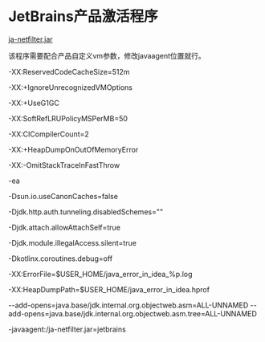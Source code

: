 # JetBrains产品激活程序

[ja-netfilter.jar](..%2Fstatic%2Fja-netfilter.jar)

该程序需要配合产品自定义vm参数，修改javaagent位置就行。

-XX:ReservedCodeCacheSize=512m

-XX:+IgnoreUnrecognizedVMOptions

-XX:+UseG1GC

-XX:SoftRefLRUPolicyMSPerMB=50

-XX:CICompilerCount=2

-XX:+HeapDumpOnOutOfMemoryError

-XX:-OmitStackTraceInFastThrow

-ea

-Dsun.io.useCanonCaches=false

-Djdk.http.auth.tunneling.disabledSchemes=""

-Djdk.attach.allowAttachSelf=true

-Djdk.module.illegalAccess.silent=true

-Dkotlinx.coroutines.debug=off

-XX:ErrorFile=$USER_HOME/java_error_in_idea_%p.log

-XX:HeapDumpPath=$USER_HOME/java_error_in_idea.hprof

--add-opens=java.base/jdk.internal.org.objectweb.asm=ALL-UNNAMED
--add-opens=java.base/jdk.internal.org.objectweb.asm.tree=ALL-UNNAMED

-javaagent:/ja-netfilter.jar=jetbrains
